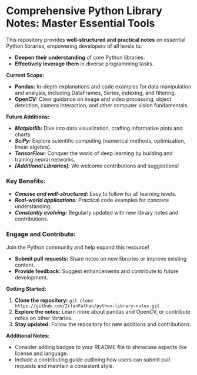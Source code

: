 # Comprehensive Python Library Notes: Master Essential Tools

This repository provides **well-structured and practical notes** on essential Python libraries, empowering developers of all levels to:

* **Deepen their understanding** of core Python libraries.
* **Effectively leverage them** in diverse programming tasks.

**Current Scope:**

* **Pandas:** In-depth explanations and code examples for data manipulation and analysis, including DataFrames, Series, indexing, and filtering.
* **OpenCV:** Clear guidance on image and video processing, object detection, camera interaction, and other computer vision fundamentals.

**Future Additions:**

* ***Matplotlib:*** Dive into data visualization, crafting informative plots and charts.
* ***SciPy:*** Explore scientific computing (numerical methods, optimization, linear algebra).
* ***TensorFlow:*** Conquer the world of deep learning by building and training neural networks.
* ***[Additional Libraries]:*** We welcome contributions and suggestions!

### **Key Benefits:**

* ***Concise and well-structured:*** Easy to follow for all learning levels.
* ***Real-world applications:*** Practical code examples for concrete understanding.
* ***Constantly evolving:*** Regularly updated with new library notes and contributions.

### **Engage and Contribute:**

Join the Python community and help expand this resource!

* **Submit pull requests:** Share notes on new libraries or improve existing content.
* **Provide feedback:** Suggest enhancements and contribute to future development.

**Getting Started:**

1. **Clone the repository:** `git clone https://github.com/IrfanFathan/python-library-notes.git`
2. **Explore the notes:** Learn more about pandas and OpenCV, or contribute notes on other libraries.
3. **Stay updated:** Follow the repository for new additions and contributions.

**Additional Notes:**

* Consider adding badges to your README file to showcase aspects like license and language.
* Include a contributing guide outlining how users can submit pull requests and maintain a consistent style.
